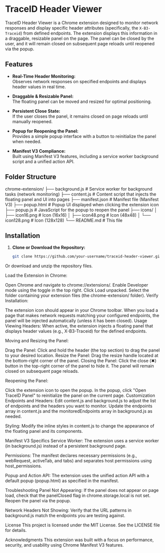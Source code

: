 # TraceID Header Viewer

TraceID Header Viewer is a Chrome extension designed to monitor network responses and display specific header attributes (specifically, the `X-B3-Traceid`) from defined endpoints. The extension displays this information in a draggable, resizable panel on the page. The panel can be closed by the user, and it will remain closed on subsequent page reloads until reopened via the popup.

## Features

- **Real-Time Header Monitoring:**  
  Observes network responses on specified endpoints and displays header values in real time.

- **Draggable & Resizable Panel:**  
  The floating panel can be moved and resized for optimal positioning.

- **Persistent Close State:**  
  If the user closes the panel, it remains closed on page reloads until manually reopened.

- **Popup for Reopening the Panel:**  
  Provides a simple popup interface with a button to reinitialize the panel when needed.

- **Manifest V3 Compliance:**  
  Built using Manifest V3 features, including a service worker background script and a unified action API.

## Folder Structure
chrome-extension/ ├── background.js # Service worker for background tasks (network monitoring) ├── content.js # Content script that injects the floating panel and UI into pages ├── manifest.json # Manifest file (Manifest V3) ├── popup.html # Popup UI displayed when clicking the extension icon ├── popup.js # JavaScript for the popup to reopen the panel ├── icons/ │ ├── icon16.png # Icon (16x16) │ ├── icon48.png # Icon (48x48) │ └── icon128.png # Icon (128x128) └── README.md # This file


## Installation

1. **Clone or Download the Repository:**
   ```bash
   git clone https://github.com/your-username/traceid-header-viewer.git

Or download and unzip the repository files.

Load the Extension in Chrome:

Open Chrome and navigate to chrome://extensions/.
Enable Developer mode using the toggle in the top right.
Click Load unpacked.
Select the folder containing your extension files (the chrome-extension/ folder).
Verify Installation:

The extension icon should appear in your Chrome toolbar.
When you load a page that makes network requests matching your configured endpoints, the panel will be injected automatically (unless it has been closed).
Usage
Viewing Headers:
When active, the extension injects a floating panel that displays header values (e.g., X-B3-Traceid) for the defined endpoints.

Moving and Resizing the Panel:

Drag the Panel: Click and hold the header (the top section) to drag the panel to your desired location.
Resize the Panel: Drag the resize handle located at the bottom-right corner of the panel.
Closing the Panel:
Click the close (✖) button in the top-right corner of the panel to hide it. The panel will remain closed on subsequent page reloads.

Reopening the Panel:

Click the extension icon to open the popup.
In the popup, click "Open TraceID Panel" to reinitialize the panel on the current page.
Customization
Endpoints and Headers:
Edit content.js and background.js to adjust the list of endpoints and the headers you want to monitor. Update the endpoints array in content.js and the monitoredEndpoints array in background.js as needed.

Styling:
Modify the inline styles in content.js to change the appearance of the floating panel and its components.

Manifest V3 Specifics
Service Worker:
The extension uses a service worker (in background.js) instead of a persistent background page.

Permissions:
The manifest declares necessary permissions (e.g., webRequest, activeTab, and tabs) and separates host permissions using host_permissions.

Popup and Action API:
The extension uses the unified action API with a default popup (popup.html) as specified in the manifest.

Troubleshooting
Panel Not Appearing:
If the panel does not appear on page load, check that the panelClosed flag in chrome.storage.local is not set. Reopen the panel via the popup.

Network Headers Not Showing:
Verify that the URL patterns in background.js match the endpoints you are testing against.

License
This project is licensed under the MIT License. See the LICENSE file for details.

Acknowledgments
This extension was built with a focus on performance, security, and usability using Chrome Manifest V3 features.

